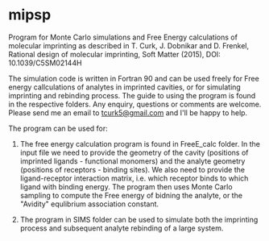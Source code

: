# mipsp
Program for Monte Carlo simulations and Free Energy calculations of molecular imprinting as described in T. Curk, J. Dobnikar and D. Frenkel, Rational design of molecular imprinting, Soft Matter (2015), DOI: 10.1039/C5SM02144H

The simulation code is written in Fortran 90 and can be used freely for Free energy callculations of analytes in imprinted cavities, or for simulating imprinting and rebinding process. The guide to using the program is found in the respective folders. Any enquiry, questions or comments are welcome. Please send me an email to tcurk5@gmail.com and I'll be happy to help.

The program can be used for:

1. The free energy calculation program is found in FreeE_calc folder. In the input file we need to provide the geometry of the cavity (positions of imprinted ligands - functional monomers) and the analyte geometry (positions of receptors - binding sites). We also need to provide the ligand-receptor interaction matrix, i.e. which receptor binds to which ligand with binding energy. The program then uses Monte Carlo sampling to compute the Free energy of bidning the analyte, or the "Avidity" equlibrium association constant.

2. The program in SIMS folder can be used to simulate both the imprinting process and subsequent analyte rebinding of a large system.